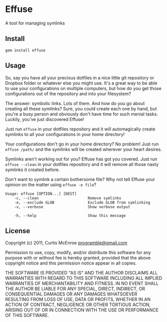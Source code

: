 # Effuse

A tool for managing symlinks

## Install

```
gem install effuse
```

## Usage

So, say you have all your precious dotfiles in a nice little git repository or
Dropbox folder or whatever else you might use. It's a great way to be able to
use your configurations on multiple computers, but how do you get those
configurations out of the repository and into your filesystem?

The answer: symbolic links. Lots of them. And how do you go about creating all
these symlinks? Sure, you could create each one by hand, but you're a busy
person and obviously don't have time for such menial tasks. Luckily, you've
just discovered Effuse!

Just run `effuse` in your dotfiles repository and it will automagically create
symlinks to all your configurations in your home directory!

Your configurations don't go in your home directory? No problem! Just run
`effuse /path/` and the symlinks will be created wherever your heart desires.

Symlinks aren't working out for you? Effuse has got you covered. Just run
`effuse --clean` in your dotfiles repository and it will remove all those nasty
symlinks it created before.

Don't want to symlink a certain bothersome file? Why not tell Effuse your
opinion on the matter using `effuse -e file`?

```
Usage: effuse [OPTION...] [DEST]
    -c, --clean                      Remove symlinks
    -e, --exclude GLOB               Exclude GLOB from symlinking
    -v, --verbose                    Show verbose output

    -h, --help                       Show this message
```

## License

Copyright (c) 2011, Curtis McEnroe <programble@gmail.com>

Permission to use, copy, modify, and/or distribute this software for any
purpose with or without fee is hereby granted, provided that the above
copyright notice and this permission notice appear in all copies.

THE SOFTWARE IS PROVIDED "AS IS" AND THE AUTHOR DISCLAIMS ALL WARRANTIES
WITH REGARD TO THIS SOFTWARE INCLUDING ALL IMPLIED WARRANTIES OF
MERCHANTABILITY AND FITNESS. IN NO EVENT SHALL THE AUTHOR BE LIABLE FOR
ANY SPECIAL, DIRECT, INDIRECT, OR CONSEQUENTIAL DAMAGES OR ANY DAMAGES
WHATSOEVER RESULTING FROM LOSS OF USE, DATA OR PROFITS, WHETHER IN AN
ACTION OF CONTRACT, NEGLIGENCE OR OTHER TORTIOUS ACTION, ARISING OUT OF
OR IN CONNECTION WITH THE USE OR PERFORMANCE OF THIS SOFTWARE.

